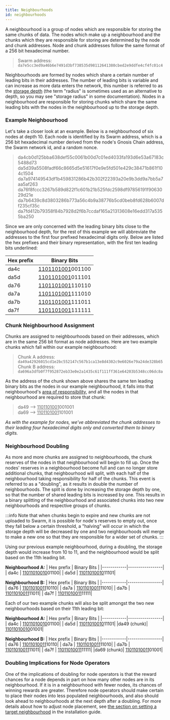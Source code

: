 ```yaml
---
title: Neighbourhoods
id: neighbourhoods
---
```


A neighbourhood is a group of nodes which are responsible for storing the same chunks of data. The nodes which make up a neighbourhood and the chunks which they are responsible for storing are determined by the node and chunk addresses. Node and chunk addresses follow the same format of a 256 bit hexadecimal number. 


> Swarm address: `da7e5cc3ed9a46b6e7491d3bf738535d98112641380cbed2e9ddfe4cf4fc01c4`

Neighbourhoods are formed by nodes which share a certain number of leading bits in their addresses. The number of leading bits is variable and can increase as more data enters the network, this number is referred to as the [storage depth](/docs/learn/glossary#2b-storage-depth) (the term "radius" is sometimes used as an alternative to depth, so you may see "storage radius" in some documentation). Nodes in a neighbourhood are responsible for storing chunks which share the same leading bits with the nodes in the neighbourhood up to the storage depth.

### Example Neighbourhood

Let's take a closer look at an example. Below is a neighbourhood of six nodes at depth 10. Each node is identified by its Swarm address, which is a 256 bit hexadecimal number derived from the node's Gnosis Chain address, the Swarm network id, and a random nonce.  

> da4cb0d125bba638def55c0061b00d7c01ed4033fa193d6e53a67183c5488d73
> da5d39a5508fadf66c8665d5e51617f0e9e5fd501e429c38471b861f104c1504
> da7a974149543df1b459831286b42b302f22393a20e9b3dd9a7bb5a7aa5af263
> da76f8fccc3267b589d822f1c601b21b525fdc2598df97856191f9063029d21e
> da7b6439c8d3803286b773a56c4b9a38776b5cd0beb8fd628b6007df235cf35c
> da7fd412b79358f84b7928d2f6b7ccdaf165a21313608e16edd317a5355ba250

Since we are only concerned with the leading binary bits close to the neighbourhood depth, for the rest of this example we will abbreviate the addresses to the first four prefixed hexadecimal digits only. Below are listed the hex prefixes and their binary representation, with the first ten leading bits underlined:

| Hex prefix | Binary Bits     |
|------------|-----------------|
| da4c       | <u>1101101001</u>001100|
| da5d       | <u>1101101001</u>011101|
| da76       | <u>1101101001</u>110110|
| da7a       | <u>1101101001</u>111010|
| da7b       | <u>1101101001</u>111011|
| da7f       | <u>1101101001</u>111111|

### Chunk Neighbourhood Assignment

Chunks are assigned to neighbourhoods based on their addresses, which are in the same 256 bit format as node addresses. Here are two example chunks which fall within our example neighbourhood:

> Chunk A address: `da49a42926015cd1e2bc552147c567b1ca13e8d4302c9e6026e79a24de328b65`   
> Chunk B address: `da696a3dfb0f7f952872eb33e0e2a1435c61f111ff361e64203b5348cc06dc8a`   

As the address of the chunk shown above shares the same ten leading binary bits as the nodes in our example neighbourhood, it falls into that neighbourhood's [area of responsibility](/docs/learn/glossary#2-area-of-responsibility-related-depths), and all the nodes in that neighbourhood are required to store that chunk:

> da49 --> <u>1101101001</u>001001  
> da69 --> <u>1101101001</u>101001 


*As with the example for nodes, we've abbreviated the chunk addresses to their leading four hexadecimal digits only and converted them to binary digits.*

### Neighbourhood Doubling 

As more and more chunks are assigned to neighbourhoods, the chunk reserves of the nodes in that neighbourhood will begin to fill up. Once the nodes' reserves in a neighbourhood become full and can no longer store additional chunks, that neighbourhood will split, with each half of the neighbourhood taking responsibility for half of the chunks. This event is referred to as a "doubling", as it results in double the number of neighbourhoods. The split is done by increasing the storage depth by one, so that the number of shared leading bits is increased by one. This results in a binary splitting of the neighbourhood and associated chunks into two new neighbourhoods and respective groups of chunks.

:::info
Note that when chunks begin to expire and new chunks are not uploaded to Swarm, it is possible for node's reserves to empty out, once they fall below a certain threshold, a "halving" will occur in which the storage depth will be decreased by one and two neighbourhoods will merge to make a new one so that they are responsible for a wider set of chunks.
:::

Using our previous example neighbourhood, during a doubling, the storage depth would increase from 10 to 11, and the neighbourhood would be split based on the 11th leading bit.


**Neighbourhood A:**
| Hex prefix | Binary Bits     |
|------------|-----------------|
| da4c       | <u>11011010010</u>01100|
| da5d       | <u>11011010010</u>11101|


**Neighbourhood B:**
| Hex prefix | Binary Bits     |
|------------|-----------------|
| da76       | <u>11011010011</u>10110|
| da7a       | <u>11011010011</u>11010|
| da7b       | <u>11011010011</u>11011|
| da7f       | <u>11011010011</u>11111|


Each of our two example chunks will also be split amongst the two new neighbourhoods based on their 11th leading bit:


**Neighbourhood A:**
| Hex prefix | Binary Bits     |
|------------|-----------------|
| da4c       | <u>11011010010</u>01100|
| da5d       | <u>11011010010</u>11101|
|da49 (chunk)| <u>11011010010</u>01001|


**Neighbourhood B:**
| Hex prefix | Binary Bits     |
|------------|-----------------|
| da76       | <u>11011010011</u>10110|
| da7a       | <u>11011010011</u>11010|
| da7b       | <u>11011010011</u>11011|
| da7f       | <u>11011010011</u>11111|
|da69 (chunk)| <u>11011010011</u>01001|


### Doubling Implications for Node Operators

One of the implications of doubling for node operators is that the reward chances for a node depends in part on how many other nodes are in its neighbourhood. If it is in a neighbourhood with fewer nodes, its chances of winning rewards are greater. Therefore node operators should make certain to place their nodes into less populated neighbourhoods, and also should look ahead to neighbourhoods at the next depth after a doubling. For more details about how to adjust node placement, see [the section on setting a target neighbourhood](/docs/bee/installation/install#set-target-neighborhood-optional) in the installation guide.